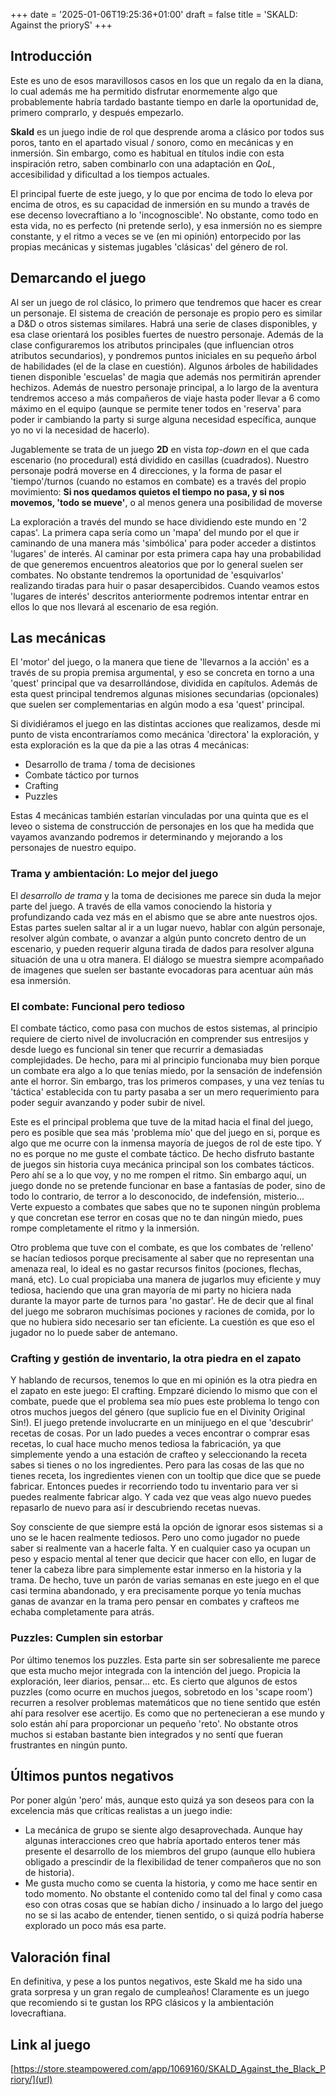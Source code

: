 +++
date = '2025-01-06T19:25:36+01:00'
draft = false
title = 'SKALD: Against the prioryS'
+++
## Introducción

Este es uno de esos maravillosos casos en los que un regalo da en la diana, lo cual además me ha permitido disfrutar enormemente algo que probablemente habría tardado bastante tiempo en darle la oportunidad de, primero comprarlo, y después empezarlo.

**Skald** es un juego indie de rol que desprende aroma a clásico por todos sus poros, tanto en el apartado visual / sonoro, como en mecánicas y en inmersión. Sin embargo, como es habitual en títulos indie con esta inspiración retro, saben combinarlo con una adaptación en *QoL*, accesibilidad y dificultad a los tiempos actuales.

El principal fuerte de este juego, y lo que por encima de todo lo eleva por encima de otros, es su capacidad de inmersión en su mundo a través de ese decenso lovecraftiano a lo 'incognoscible'. No obstante, como todo en esta vida, no es perfecto (ni pretende serlo), y esa inmersión no es siempre constante, y el ritmo a veces se ve (en mi opinión) entorpecido por las propias mecánicas y sistemas jugables 'clásicas' del género de rol.

## Demarcando el juego

Al ser un juego de rol clásico, lo primero que tendremos que hacer es crear un personaje. El sistema de creación de personaje es propio pero es similar a D&D o otros sistemas similares. Habrá una serie de clases disponibles, y esa clase orientará los posibles fuertes de nuestro personaje. Además de la clase configuraremos los atributos principales (que influencian otros atributos secundarios), y pondremos puntos iniciales en su pequeño árbol de habilidades (el de la clase en cuestión). Algunos árboles de habilidades tienen disponible 'escuelas' de magia que además nos permitirán aprender hechizos. Además de nuestro personaje principal, a lo largo de la aventura tendremos acceso a más compañeros de viaje hasta poder llevar a 6 como máximo en el equipo (aunque se permite tener todos en 'reserva' para poder ir cambiando la party si surge alguna necesidad específica, aunque yo no vi la necesidad de hacerlo).

Jugablemente se trata de un juego **2D** en vista *top-down* en el que cada escenario (no procedural) está dividido en casillas (cuadrados). Nuestro personaje podrá moverse en 4 direcciones, y la forma de pasar el 'tiempo'/turnos (cuando no estamos en combate) es a través del propio movimiento: **Si nos quedamos quietos el tiempo no pasa, y si nos movemos, 'todo se mueve'**, o al menos genera una posibilidad de moverse

La exploración a través del mundo se hace dividiendo este mundo en '2 capas'. La primera capa sería como un 'mapa' del mundo por el que ir caminando de una manera más 'simbólica' para poder acceder a distintos 'lugares' de interés. Al caminar por esta primera capa hay una probabilidad de que generemos encuentros aleatorios que por lo general suelen ser combates. No obstante tendremos la oportunidad de 'esquivarlos' realizando tiradas para huir o pasar desapercibidos. Cuando veamos estos 'lugares de interés' descritos anteriormente podremos intentar entrar en ellos lo que nos llevará al escenario de esa región.

## Las mecánicas

El 'motor' del juego, o la manera que tiene de 'llevarnos a la acción' es a través de su propia premisa argumental, y eso se concreta en torno a una 'quest' principal que va desarrollándose, dividida en capítulos. Además de esta quest principal tendremos algunas misiones secundarias (opcionales) que suelen ser complementarias en algún modo a esa 'quest' principal.

Si dividiéramos el juego en las distintas acciones que realizamos, desde mi punto de vista encontraríamos como mecánica 'directora' la exploración, y esta exploración es la que da pie a las otras 4 mecánicas:
- Desarrollo de trama / toma de decisiones
- Combate táctico por turnos
- Crafting
- Puzzles

Estas 4 mecánicas también estarían vinculadas por una quinta que es el leveo o sistema de construcción de personajes en los que ha medida que vayamos avanzando podremos ir determinando y mejorando a los personajes de nuestro equipo.

### Trama y ambientación: Lo mejor del juego

El *desarrollo de trama* y la toma de decisiones me parece sin duda la mejor parte del juego. A través de ella vamos conociendo la historia y profundizando cada vez más en el abismo que se abre ante nuestros ojos. Estas partes suelen saltar al ir a un lugar nuevo, hablar con algún personaje, resolver algún combate, o avanzar a algún punto concreto dentro de un escenario, y pueden requerir alguna tirada de dados para resolver alguna situación de una u otra manera. El diálogo se muestra siempre acompañado de imagenes que suelen ser bastante evocadoras para acentuar aún más esa inmersión.

### El combate: Funcional pero tedioso

El combate táctico, como pasa con muchos de estos sistemas, al principio requiere de cierto nivel de involucración en comprender sus entresijos y desde luego es funcional sin tener que recurrir a demasiadas complejidades. De hecho, para mi al principio funcionaba muy bien porque un combate era algo a lo que tenías miedo, por la sensación de indefensión ante el horror. Sin embargo, tras los primeros compases, y una vez tenías tu 'táctica' establecida con tu party pasaba a ser un mero requerimiento para poder seguir avanzando y poder subir de nivel. 

Este es el principal problema que tuve de la mitad hacia el final del juego, pero es posible que sea más 'problema mío' que del juego en si, porque es algo que me ocurre con la inmensa mayoría de juegos de rol de este tipo. Y no es porque no me guste el combate táctico. De hecho disfruto bastante de juegos sin historia cuya mecánica principal son los combates tácticos. Pero ahí se a lo que voy, y no me rompen el ritmo. Sin embargo aquí, un juego donde no se pretende funcionar en base a fantasías de poder, sino de todo lo contrario, de terror a lo desconocido, de indefensión, misterio... Verte expuesto a combates que sabes que no te suponen ningún problema y que concretan ese terror en cosas que no te dan ningún miedo, pues rompe completamente el ritmo y la inmersión.

Otro problema que tuve con el combate, es que los combates de 'relleno' se hacían tediosos porque precisamente al saber que no representan una amenaza real, lo ideal es no gastar recursos finitos (pociones, flechas, maná, etc). Lo cual propiciaba una manera de jugarlos muy eficiente y muy tediosa, haciendo que una gran mayoría de mi party no hiciera nada durante la mayor parte de turnos para 'no gastar'. He de decir que al final del juego me sobraron muchísimas pociones y raciones de comida, por lo que no hubiera sido necesario ser tan eficiente. La cuestión es que eso el jugador no lo puede saber de antemano.

### Crafting y gestión de inventario, la otra piedra en el zapato

Y hablando de recursos, tenemos lo que en mi opinión es la otra piedra en el zapato en este juego: El crafting. Empzaré diciendo lo mismo que con el combate, puede que el problema sea mío pues este problema lo tengo con otros muchos juegos del género (que suplicio fue en el Divinity Original Sin!). El juego pretende involucrarte en un minijuego en el que 'descubrir' recetas de cosas. Por un lado puedes a veces encontrar o comprar esas recetas, lo cual hace mucho menos tediosa la fabricación, ya que simplemente yendo a una estación de crafteo y seleccionando la receta sabes si tienes o no los ingredientes. Pero para las cosas de las que no tienes receta, los ingredientes vienen con un tooltip que dice que se puede fabricar. Entonces puedes ir recorriendo todo tu inventario para ver si puedes realmente fabricar algo. Y cada vez que veas algo nuevo puedes repasarlo de nuevo para así ir descubriendo recetas nuevas.

Soy consciente de que siempre está la opción de ignorar esos sistemas si a uno se le hacen realmente tediosos. Pero uno como jugador no puede saber si realmente van a hacerle falta. Y en cualquier caso ya ocupan un peso y espacio mental al tener que decicir que hacer con ello, en lugar de tener la cabeza libre para simplemente estar inmerso en la historia y la trama. De hecho, tuve un parón de varias semanas en este juego en el que casi termina abandonado, y era precisamente porque yo tenía muchas ganas de avanzar en la trama pero pensar en combates y crafteos me echaba completamente para atrás.

### Puzzles: Cumplen sin estorbar

Por último tenemos los puzzles. Esta parte sin ser sobresaliente me parece que esta mucho mejor integrada con la intención del juego. Propicia la exploración, leer diarios, pensar... etc. Es cierto que algunos de estos puzzles (como ocurre en muchos juegos, sobretodo en los 'scape room') recurren a resolver problemas matemáticos que no tiene sentido que estén ahí para resolver ese acertijo. Es como que no pertenecieran a ese mundo y solo están ahí para proporcionar un pequeño 'reto'. No obstante otros muchos si estaban bastante bien integrados y no sentí que fueran frustrantes en ningún punto.

## Últimos puntos negativos

Por poner algún 'pero' más, aunque esto quizá ya son deseos para con la excelencia más que críticas realistas a un juego indie: 

- La mecánica de grupo se siente algo desaprovechada. Aunque hay algunas interacciones creo que habría aportado enteros tener más presente el desarrollo de los miembros del grupo (aunque ello hubiera obligado a prescindir de la flexibilidad de tener compañeros que no son de historia).
- Me gusta mucho como se cuenta la historia, y como me hace sentir en todo momento. No obstante el contenido como tal del final y como casa eso con otras cosas que se habían dicho / insinuado a lo largo del juego no se si las acabo de entender, tienen sentido, o si quizá podría haberse explorado un poco más esa parte.

## Valoración final
En definitiva, y pese a los puntos negativos, este Skald me ha sido una grata sorpresa y un gran regalo de cumpleaños! Claramente es un juego que recomiendo si te gustan los RPG clásicos y la ambientación lovecraftiana.

## Link al juego
[https://store.steampowered.com/app/1069160/SKALD_Against_the_Black_Priory/](url)